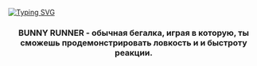 <a href="https://git.io/typing-svg"><img src="https://readme-typing-svg.herokuapp.com?font=Unbounded&pause=1000&color=95694D&background=FFF7E5&center=%D0%9B%D0%9E%D0%96%D0%AC&vCenter=%D0%9B%D0%9E%D0%96%D0%AC&multiline=true&repeat=%D0%B8%D1%81%D1%82%D0%B8%D0%BD%D0%BD%D1%8B%D0%B9&width=435&lines=BUNNY+RUNNER" alt="Typing SVG" /></a>
<h3 align="center">BUNNY RUNNER - обычная бегалка, играя в  которую, ты сможешь продемонстрировать ловкость и и быстроту реакции.</h3>
